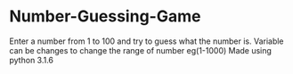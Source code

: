 # Number-Guessing-Game
Enter a number from 1 to 100 and try to guess what the number is.
Variable can be changes to change the range of number eg(1-1000)
Made using python 3.1.6
